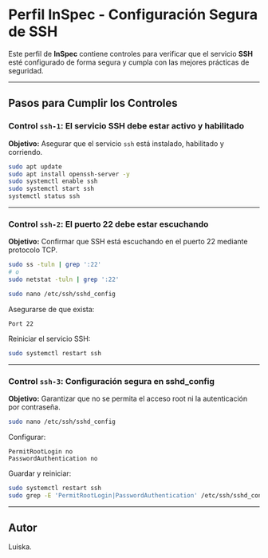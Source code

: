 # Perfil InSpec - Configuración Segura de SSH

Este perfil de **InSpec** contiene controles para verificar que el servicio **SSH** esté configurado de forma segura y cumpla con las mejores prácticas de seguridad.

---

## Pasos para Cumplir los Controles

### **Control `ssh-1`: El servicio SSH debe estar activo y habilitado**

**Objetivo:** Asegurar que el servicio `ssh` está instalado, habilitado y corriendo.

```bash
sudo apt update
sudo apt install openssh-server -y
sudo systemctl enable ssh
sudo systemctl start ssh
systemctl status ssh
```

---

### **Control `ssh-2`: El puerto 22 debe estar escuchando**

**Objetivo:** Confirmar que SSH está escuchando en el puerto 22 mediante protocolo TCP.

```bash
sudo ss -tuln | grep ':22'
# o
sudo netstat -tuln | grep ':22'

sudo nano /etc/ssh/sshd_config
```
Asegurarse de que exista:
```
Port 22
```

Reiniciar el servicio SSH:
```bash
sudo systemctl restart ssh
```

---

### **Control `ssh-3`: Configuración segura en sshd_config**

**Objetivo:** Garantizar que no se permita el acceso root ni la autenticación por contraseña.

```bash
sudo nano /etc/ssh/sshd_config
```
Configurar:
```
PermitRootLogin no
PasswordAuthentication no
```

Guardar y reiniciar:
```bash
sudo systemctl restart ssh
sudo grep -E 'PermitRootLogin|PasswordAuthentication' /etc/ssh/sshd_config
```

---

## Autor
Luiska.